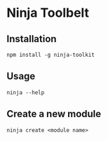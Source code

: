 Ninja Toolbelt
===

## Installation
```
npm install -g ninja-toolkit
```

## Usage
```
ninja --help
```

## Create a new module
```
ninja create <module name>
```
